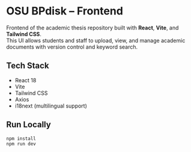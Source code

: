 # OSU BPdisk – Frontend

Frontend of the academic thesis repository built with **React**, **Vite**, and **Tailwind CSS**.  
This UI allows students and staff to upload, view, and manage academic documents with version control and keyword search.

## Tech Stack

- React 18
- Vite
- Tailwind CSS
- Axios
- i18next (multilingual support)

## Run Locally

```bash
npm install
npm run dev
